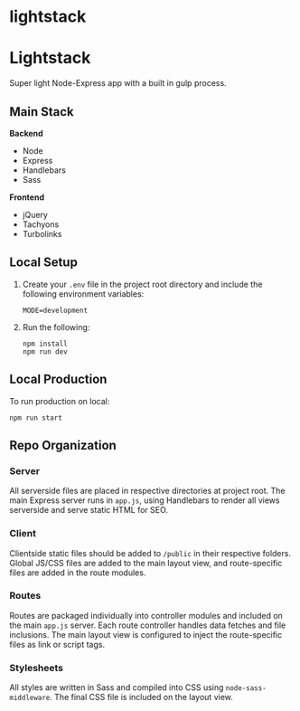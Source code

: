 # lightstack

# Lightstack

Super light Node-Express app with a built in gulp process.

## Main Stack

**Backend**
* Node
* Express
* Handlebars
* Sass

**Frontend**
* jQuery
* Tachyons
* Turbolinks

## Local Setup

1. Create your `.env` file in the project root directory and include the following environment variables:

	```
	MODE=development
	```

2. Run the following:

	```
	npm install
	npm run dev
	```

## Local Production

To run production on local:

```
npm run start
```

## Repo Organization

### Server

All serverside files are placed in respective directories at project root. The main Express server runs in `app.js`, using Handlebars to render all views serverside and serve static HTML for SEO.

### Client

Clientside static files should be added to `/public` in their respective folders. Global JS/CSS files are added to the main layout view, and route-specific files are added in the route modules.

### Routes

Routes are packaged individually into controller modules and included on the main `app.js` server. Each route controller handles data fetches and file inclusions. The main layout view is configured to inject the route-specific files as link or script tags.

### Stylesheets

All styles are written in Sass and compiled into CSS using `node-sass-middleware`. The final CSS file is included on the layout view.
